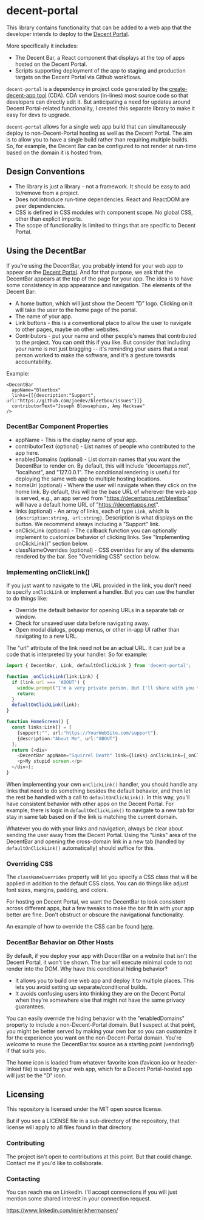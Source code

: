# decent-portal

This library contains functionality that can be added to a web app that the developer intends to deploy to the [Decent Portal](https://decentapps.net).

More specifically it includes:

* The Decent Bar, a React component that displays at the top of apps hosted on the Decent Portal.
* Scripts supporting deployment of the app to staging and production targets on the Decent Portal via Github workflows.

`decent-portal` is a dependency in project code generated by the [create-decent-app tool](https://github.com/DecentAppsNet/create-decent-app) (CDA). CDA vendors (in-lines) most source code so that developers can directly edit it. But anticipating a need for updates around Decent Portal-related functionality, I created this separate library to make it easy for devs to upgrade.

`decent-portal` allows for a single web app build that can simultaneously deploy to non-Decent-Portal hosting as well as the Decent Portal. The aim is to allow you to have a single build rather than requiring multiple builds. So, for example, the Decent Bar can be configured to not render at run-time based on the domain it is hosted from.

## Design Conventions

* The library is just a library - not a framework. It should be easy to add to/remove from a project.
* Does not introduce run-time dependencies. React and ReactDOM are peer dependencies.
* CSS is defined in CSS modules with component scope. No global CSS, other than explicit imports.
* The scope of functionality is limited to things that are specific to Decent Portal.

## Using the DecentBar

If you're using the DecentBar, you probably intend for your web app to appear on the [Decent Portal](https://decentapps.net). And for that purpose, we ask that the DecentBar appears at the top of the page for your app. The idea is to have some consistency in app appearance and navigation. The elements of the Decent Bar:

* A home button, which will just show the Decent "D" logo. Clicking on it will take the user to the home page of the portal.
* The name of your app.
* Link buttons - this is a conventional place to allow the user to navigate to other pages, maybe on other websites.
* Contributors - put your name and other people's names that contributed to the project. You can omit this if you like. But consider that including your name is not just bragging -- it's reminding your users that a real person worked to make the software, and it's a gesture towards accountability.

Example:
```
<DecentBar 
  appName="Bleetbox" 
  links={[{description:"Support", url:"https://github.com/joedev/bleetbox/issues"}]} 
  contributorText="Joseph Blowsephius, Amy Hacksaw"
/>
```

### DecentBar Component Properties

* appName - This is the display name of your app.
* contributorText (optional) - List names of people who contributed to the app here.
* enabledDomains (optional) - List domain names that you want the DecentBar to render on. By default, this will include "decentapps.net", "localhost", and "127.0.0.1". The conditional rendering is useful for deploying the same web app to multiple hosting locations.
* homeUrl (optional) - Where the user will navigate when they click on the home link. By default, this will be the base URL of wherever the web app is served, e.g., an app served from "https://decentapps.net/bleetbox" will have a default home URL of "https://decentapps.net".
* links (optional) - An array of links, each of type `Link`, which is `{description:string, url:string}`. Description is what displays on the button. We recommend always including a "Support" link.
* onClickLink (optional) - The callback function you can optionally implement to customize behavior of clicking links. See "Implementing onClickLink()" section below.
* classNameOverrides (optional) - CSS overrides for any of the elements rendered by the bar. See "Overriding CSS" section below.

### Implementing onClickLink()

If you just want to navigate to the URL provided in the link, you don't need to specify `onClickLink` or implement a handler. But you can use the handler to do things like:

* Override the default behavior for opening URLs in a separate tab or window.
* Check for unsaved user data before navigating away.
* Open modal dialogs, popup menus, or other in-app UI rather than navigating to a new URL.

The "url" attribute of the link need not be an actual URL. It can just be a code that is interpreted by your handler. So for example:

```typescript
import { DecentBar, Link, defaultOnClickLink } from 'decent-portal';

function _onClickLink(link:Link) {
  if (link.url === 'ABOUT') {
    window.prompt("I'm a very private person. But I'll share with you that I have assassinated seventy-three squirrels. It wasn't personal.");
    return;
  }
  defaultOnClickLink(link);
}

function HomeScreen() {
  const links:Link[] = [
    {support:"", url:"https://YourWebSite.com/support"},
    {description:"About Me", url:"ABOUT"}
  ];
  return (<div>
    <DecentBar appName="Squirrel Death" link={links} onClickLink={_onClickLink}/>
    <p>My stupid screen.</p>
  </div>);
}
```

When implementing your own `onClickLink()` handler, you should handle any links that need to do something besides the default behavior, and then let the rest be handled with a call to `defaultOnClickLink()`. In this way, you'll have consistent behavior with other apps on the Decent Portal. For example, there is logic in `defaultOnClickLink()` to navigate to a new tab for stay in same tab based on if the link is matching the current domain.

Whatever you do with your links and navigation, always be clear about sending the user away from the Decent Portal. Using the "Links" area of the DecentBar and opening the cross-domain link in a new tab (handled by `defaultOnClickLink()` automatically) should suffice for this.

### Overriding CSS

The `classNameOverrides` property will let you specify a CSS class that will be applied in addition to the default CSS class. You can do things like adjust font sizes, margins, padding, and colors.

For hosting on Decent Portal, we want the DecentBar to look consistent across different apps, but a few tweaks to make the bar fit in with your app better are fine. Don't obstruct or obscure the navigational functionality.

An example of how to override the CSS can be found [here](https://github.com/DecentAppsNet/decent-portal/blob/main/src/Gallery.tsx).

### DecentBar Behavior on Other Hosts

By default, if you deploy your app with DecentBar on a website that isn't the Decent Portal, it won't be shown. The bar will execute minimal code to not render into the DOM. Why have this conditional hiding behavior?

* It allows you to build one web app and deploy it to multiple places. This lets you avoid setting up separate/conditional builds.
* It avoids confusing users into thinking they are on the Decent Portal when they're somewhere else that might not have the same privacy guarantees.

You can easily override the hiding behavior with the "enabledDomains" property to include a non-Decent-Portal domain. But I suspect at that point, you might be better served by making your own bar so you can customize it for the experience you want on the non-Decent-Portal domain. You're welcome to reuse the DecentBar.tsx source as a starting point (vendoring!) if that suits you.

The home icon is loaded from whatever favorite icon (favicon.ico or header-linked file) is used by your web app, which for a Decent Portal-hosted app will just be the "D" icon.

## Licensing

This repository is licensed under the MIT open source license.

But if you see a LICENSE file in a sub-directory of the repository, that license will apply to all files found in that directory.

### Contributing

The project isn't open to contributions at this point. But that could change. Contact me if you'd like to collaborate.

### Contacting

You can reach me on LinkedIn. I'll accept connections if you will just mention some shared interest in your connection request.

https://www.linkedin.com/in/erikhermansen/
